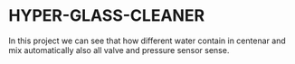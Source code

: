 # HYPER-GLASS-CLEANER
In this project we can see that how different water contain in centenar and mix automatically also all valve and pressure sensor sense. 
